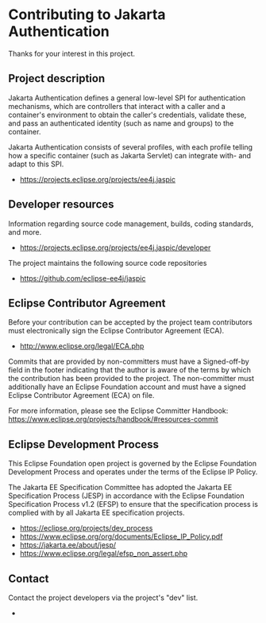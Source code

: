 # Contributing to Jakarta Authentication

Thanks for your interest in this project.

## Project description

Jakarta Authentication defines a general low-level SPI for authentication mechanisms, which are controllers
that interact with a caller and a container's environment to obtain the caller's credentials, validate these,
and pass an authenticated identity (such as name and groups) to the container. 
        
Jakarta Authentication consists of several profiles, with each profile telling how a specific container
(such as Jakarta Servlet) can integrate with- and adapt to this SPI.

* https://projects.eclipse.org/projects/ee4j.jaspic

## Developer resources

Information regarding source code management, builds, coding standards, and
more.

* https://projects.eclipse.org/projects/ee4j.jaspic/developer

The project maintains the following source code repositories

* https://github.com/eclipse-ee4j/jaspic

## Eclipse Contributor Agreement

Before your contribution can be accepted by the project team contributors must
electronically sign the Eclipse Contributor Agreement (ECA).

* http://www.eclipse.org/legal/ECA.php

Commits that are provided by non-committers must have a Signed-off-by field in
the footer indicating that the author is aware of the terms by which the
contribution has been provided to the project. The non-committer must
additionally have an Eclipse Foundation account and must have a signed Eclipse
Contributor Agreement (ECA) on file.

For more information, please see the Eclipse Committer Handbook:
https://www.eclipse.org/projects/handbook/#resources-commit

## Eclipse Development Process

This Eclipse Foundation open project is governed by the Eclipse Foundation
Development Process and operates under the terms of the Eclipse IP Policy.

The Jakarta EE Specification Committee has adopted the Jakarta EE Specification
Process (JESP) in accordance with the Eclipse Foundation Specification Process
v1.2 (EFSP) to ensure that the specification process is complied with by all
Jakarta EE specification projects.

* https://eclipse.org/projects/dev_process
* https://www.eclipse.org/org/documents/Eclipse_IP_Policy.pdf
* https://jakarta.ee/about/jesp/
* https://www.eclipse.org/legal/efsp_non_assert.php

## Contact

Contact the project developers via the project's "dev" list.

*

